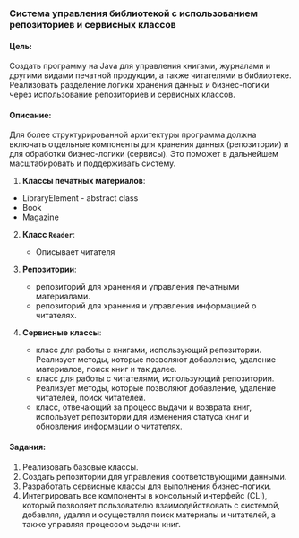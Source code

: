 
### Система управления библиотекой с использованием репозиториев и сервисных классов

#### Цель:
Создать программу на Java для управления книгами, журналами и другими видами печатной продукции, а также читателями в библиотеке. 
Реализовать разделение логики хранения данных и бизнес-логики через использование репозиториев и сервисных классов.

#### Описание:
Для более структурированной архитектуры программа должна включать отдельные компоненты для хранения данных (репозитории) и для обработки бизнес-логики (сервисы). Это поможет в дальнейшем масштабировать и поддерживать систему.

1. **Классы печатных материалов**:
- LibraryElement - abstract class
- Book
- Magazine
   

2. **Класс `Reader`**:
    - Описывает читателя 

3. **Репозитории**:
    - репозиторий для хранения и управления печатными материалами.
    - репозиторий для хранения и управления информацией о читателях.

4. **Сервисные классы**:
    - класс для работы с книгами, использующий репозитории. Реализует методы, которые позволяют добавление, удаление материалов, поиск книг и так далее.
    - класс для работы с читателями, использующий репозитории. Реализует методы, которые позволяют добавление, удаление читателей, поиск читателей.
    - класс, отвечающий за процесс выдачи и возврата книг, использует репозитории для изменения статуса книг и обновления информации о читателях.


#### Задания:
1. Реализовать базовые классы.
2. Создать репозитории для управления соответствующими данными.
3. Разработать сервисные классы для выполнения бизнес-логики.
4. Интегрировать все компоненты в консольный интерфейс (CLI), который позволяет пользователю взаимодействовать с системой, добавляя, удаляя и осуществляя поиск материалы и читателей, а также управляя процессом выдачи книг.

